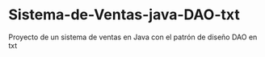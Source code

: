 # Sistema-de-Ventas-java-DAO-txt
Proyecto de un sistema de ventas en Java con el patrón de diseño DAO en txt
